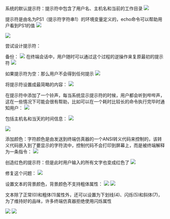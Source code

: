 系统的默认提示符：提示符中包含了用户名、主机名和当前的工作目录
![](https://tva1.sinaimg.cn/large/0081Kckwly1gm6ppfye3kj307d00mq2v.jpg)

提示符是由名为PS1（提示符字符串1）的环境变量定义的，echo命令可以帮助用户看到PS1的值
![](https://tva1.sinaimg.cn/large/0081Kckwly1glj09b7dqbj30nh010q2x.jpg)

![](https://tva1.sinaimg.cn/large/0081Kckwly1glj09ize3cj30bc0b8gm9.jpg)

尝试设计提示符：

备份：
![](https://tva1.sinaimg.cn/large/0081Kckwly1glj09qkd4rj30gj01dwei.jpg)
在终端会话中，用户随时可以通过这个过程的逆操作来复原最初的提示符
![](https://tva1.sinaimg.cn/large/0081Kckwly1glj09xvqisj304v00zdfn.jpg)

如果提示符为空：那么用户不会得到任何提示
![](https://tva1.sinaimg.cn/large/0081Kckwly1gm6q28dp1zj308r01zweg.jpg)

将提示符设置成最简略的内容：
![](https://tva1.sinaimg.cn/large/0081Kckwly1gm6q4a38mvj308r014mx3.jpg)

在提示符中添加了一个铃声，每当系统显示提示符的时候，用户都会听到哔哔声，这在一些情况下可能会很有帮助，比如可以在一个耗时比较长的命令执行完毕时通知用户：
![](https://tva1.sinaimg.cn/large/0081Kckwly1gm6q8uabxwj308s00njrb.jpg)

包括主机名和当天的时间信息：
![](https://tva1.sinaimg.cn/large/0081Kckwly1gm6qbaaq4rj308s016748.jpg)

![](https://tva1.sinaimg.cn/large/0081Kckwly1gm6qshmbmnj309v014t8o.jpg)

添加颜色：字符颜色是由发送到终端仿真器的一个ANSI转义代码来控制的，该转义代码嵌入到了要显示的字符流中，控制代码不会打印到屏幕上，而是被终端解释为一条指令：
![](https://tva1.sinaimg.cn/large/0081Kckwly1glj0ackd61j30bc08b0sy.jpg)

创造红色的提示符：但是此时用户输入的所有文字也变成红色了
![](https://tva1.sinaimg.cn/large/0081Kckwly1gm6r252exbj30ez02174b.jpg)

修复这个问题：
![](https://tva1.sinaimg.cn/large/0081Kckwly1gm6r50qgefj30hf020jrf.jpg)

设置文本的背景颜色，背景颜色不支持粗体属性：
![](https://tva1.sinaimg.cn/large/0081Kckwly1glj0ajudgqj30bc024jrc.jpg)
![](https://tva1.sinaimg.cn/large/0081Kckwly1glj0apu63vj30bc03odft.jpg)

文本除了正常(0)和粗体(1)属性外，还可以设置为下划线(4)、闪烁(5)和斜体(7)，为了维持好的品味，许多终端仿真器拒绝使用闪烁属性

![](https://tva1.sinaimg.cn/large/0081Kckwly1glj0aypwkdj30c508yjs2.jpg)
![](https://tva1.sinaimg.cn/large/0081Kckwly1glj0b7prflj30c50cywfq.jpg)